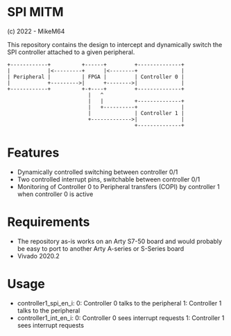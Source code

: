 # SPI MITM
(c) 2022 - MikeM64

This repository contains the design to intercept and dynamically switch the SPI controller attached to a given peripheral.

```
+------------+          +------+         +--------------+
|            |<---------+      |<--------+              |
| Peripheral |          | FPGA |         | Controller 0 |
|            +--------->|      +-------->|              |
+------------+          +-+----+         +--------------+
                          |   ^
                          |   |          +--------------+
                          |   +----------+              |
                          |              | Controller 1 |
                          +------------->|              |
                                         +--------------+
```

# Features
- Dynamically controlled switching between controller 0/1
- Two controlled interrupt pins, switchable between controller 0/1
- Monitoring of Controller 0 to Peripheral transfers (COPI) by controller 1 when controller 0 is active

# Requirements
- The repository as-is works on an Arty S7-50 board and would probably be easy to port to another Arty A-series or S-Series board
- Vivado 2020.2

# Usage
- controller1_spi_en_i:
    0: Controller 0 talks to the peripheral
    1: Controller 1 talks to the peripheral
- controller1_int_en_i:
    0: Controller 0 sees interrupt requests
    1: Controller 1 sees interrupt requests
